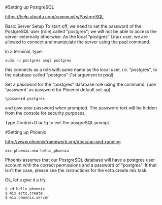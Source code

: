 #Setting up PostgreSQL

https://help.ubuntu.com/community/PostgreSQL

Basic Server Setup
To start off, we need to set the password of the PostgreSQL user (role) called "postgres"; we will not be able to access the server externally otherwise. As the local “postgres” Linux user, we are allowed to connect and manipulate the server using the psql command.

In a terminal, type:

```console
sudo -u postgres psql postgres
```
this connects as a role with same name as the local user, i.e. "postgres", to the database called "postgres" (1st argument to psql).

Set a password for the "postgres" database role using the command: (use 'password' as password for Phoenix default set-up)
```console
\password postgres
```
and give your password when prompted. The password text will be hidden from the console for security purposes.

Type Control+D or \q to exit the posgreSQL prompt.

#Setting up Phoenix

http://www.phoenixframework.org/docs/up-and-running

```console
mix phoenix.new hello_phoenix
```

Phoenix assumes that our PostgreSQL database will have a postgres user account with the correct permissions and a password of "postgres". If that isn't the case, please see the instructions for the ecto.create mix task.

Ok, let's give it a try.
```console
$ cd hello_phoenix
$ mix ecto.create
$ mix phoenix.server
```
